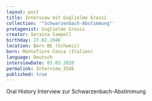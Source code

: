 ```yaml
---
layout: post
title: Interview mit Guglielmo Grossi
collection: '"Schwarzenbach-Abstimmung"'
protagonist: Guglielmo Grossi
creator: Seraina Campell
birthday: 27.02.1946
location: Bern BE (Schweiz)
born: Montefiore Conca (Italien)
language: Deutsch
interviewDate: 03.03.2020
permalink: Interview_3545
published: true
---
```

Oral History Interview zur Schwarzenbach-Abstimmung